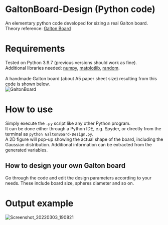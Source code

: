 # GaltonBoard-Design (Python code)

An elementary python code developed for sizing a real Galton board. Theory reference: [Galton Board](https://en.wikipedia.org/wiki/Galton_board)

# Requirements

Tested on Python 3.9.7 (previous versions should work as fine). \
Additional libraries needed: [numpy](https://pypi.org/project/numpy/), [matplotlib](https://pypi.org/project/matplotlib/), [random](https://pypi.org/project/random2/). \
\
A handmade Galton board (about A5 paper sheet size) resulting from this code is shown below. \
![GaltonBoard](https://user-images.githubusercontent.com/99678674/156621848-c6b34dfe-98cb-4db8-863f-e0aa96c9caab.jpg)


# How to use

Simply execute the `.py` script like any other Python program. \
It can be done either through a Python IDE, e.g. Spyder, or directly from the terminal as `python GaltonBoard-Design.py`. \
A 2D figure will pop-up showing the actual shape of the board, including the Gaussian distribution. Additional information can be extracted from the generated variables.

## How to design your own Galton board

Go through the code and edit the design parameters according to your needs. These include board size, spheres diameter and so on.

# Output example
![Screenshot_20220303_190821](https://user-images.githubusercontent.com/99678674/156625394-12b79742-5157-4558-879d-e8cd2dd69439.png)
